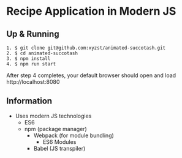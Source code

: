 # Recipe Application in Modern JS

## Up & Running

    1. $ git clone git@github.com:xyzst/animated-succotash.git
    2. $ cd animated-succotash
    3. $ npm install
    4. $ npm run start

After step 4 completes, your default browser should open and load http://localhost:8080

## Information

- Uses modern JS technologies
  - ES6
  - npm (package manager)
    - Webpack (for module bundling)
      - ES6 Modules
    - Babel (JS transpiler)
